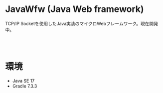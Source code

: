 # JavaWfw (Java Web framework)

TCP/IP Socketを使用したJava実装のマイクロWebフレームワーク。現在開発中。

<br><br>

# 環境

- Java SE 17
- Gradle 7.3.3
